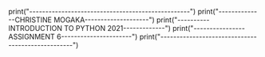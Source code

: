 print("--------------------------------------------------")
print("--------------CHRISTINE MOGAKA--------------------")
print("----------INTRODUCTION TO PYTHON 2021-------------")
print("----------------ASSIGNMENT 6----------------------")
print("--------------------------------------------------")
